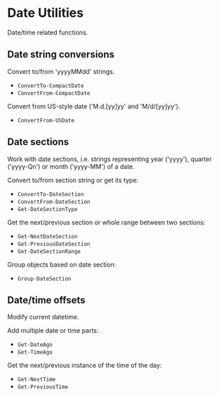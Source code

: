 Date Utilities
==============

Date/time related functions.


Date string conversions
-----------------------

Convert to/from 'yyyyMMdd' strings.

* `ConvertTo-CompactDate`
* `ConvertFrom-CompactDate`

Convert from US-style date ('M.d.[yy]yy' and 'M/d/[yy]yy').

* `ConvertFrom-USDate`


Date sections
-------------

Work with date sections, i.e. strings representing year ('yyyy'), quarter ('yyyy-Qn') or month ('yyyy-MM') of a date.

Convert to/from section string or get its type:

* `ConvertTo-DateSection`
* `ConvertFrom-DateSection`
* `Get-DateSectionType`

Get the next/previous section or whole range between two sections:

* `Get-NextDateSection`
* `Get-PreviousDateSection`
* `Get-DateSectionRange`

Group objects based on date section:

* `Group-DateSection`


Date/time offsets
-----------------

Modify current datetime.

Add multiple date or time parts:

* `Get-DateAgo`
* `Get-TimeAgo`

Get the next/previous instance of the time of the day:

* `Get-NextTime`
* `Get-PreviousTime`
